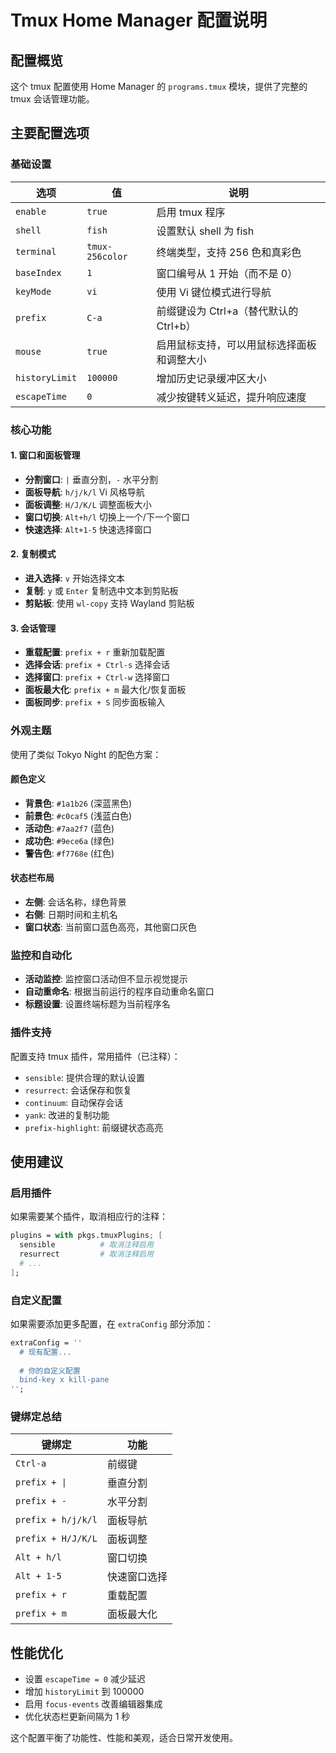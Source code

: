 # Tmux Home Manager 配置说明

## 配置概览

这个 tmux 配置使用 Home Manager 的 `programs.tmux` 模块，提供了完整的 tmux 会话管理功能。

## 主要配置选项

### 基础设置

| 选项 | 值 | 说明 |
|------|----|----- |
| `enable` | `true` | 启用 tmux 程序 |
| `shell` | `fish` | 设置默认 shell 为 fish |
| `terminal` | `tmux-256color` | 终端类型，支持 256 色和真彩色 |
| `baseIndex` | `1` | 窗口编号从 1 开始（而不是 0） |
| `keyMode` | `vi` | 使用 Vi 键位模式进行导航 |
| `prefix` | `C-a` | 前缀键设为 Ctrl+a（替代默认的 Ctrl+b） |
| `mouse` | `true` | 启用鼠标支持，可以用鼠标选择面板和调整大小 |
| `historyLimit` | `100000` | 增加历史记录缓冲区大小 |
| `escapeTime` | `0` | 减少按键转义延迟，提升响应速度 |

### 核心功能

#### 1. 窗口和面板管理
- **分割窗口**: `|` 垂直分割，`-` 水平分割
- **面板导航**: `h/j/k/l` Vi 风格导航
- **面板调整**: `H/J/K/L` 调整面板大小
- **窗口切换**: `Alt+h/l` 切换上一个/下一个窗口
- **快速选择**: `Alt+1-5` 快速选择窗口

#### 2. 复制模式
- **进入选择**: `v` 开始选择文本
- **复制**: `y` 或 `Enter` 复制选中文本到剪贴板
- **剪贴板**: 使用 `wl-copy` 支持 Wayland 剪贴板

#### 3. 会话管理
- **重载配置**: `prefix + r` 重新加载配置
- **选择会话**: `prefix + Ctrl-s` 选择会话
- **选择窗口**: `prefix + Ctrl-w` 选择窗口
- **面板最大化**: `prefix + m` 最大化/恢复面板
- **面板同步**: `prefix + S` 同步面板输入

### 外观主题

使用了类似 Tokyo Night 的配色方案：

#### 颜色定义
- **背景色**: `#1a1b26` (深蓝黑色)
- **前景色**: `#c0caf5` (浅蓝白色)
- **活动色**: `#7aa2f7` (蓝色)
- **成功色**: `#9ece6a` (绿色)
- **警告色**: `#f7768e` (红色)

#### 状态栏布局
- **左侧**: 会话名称，绿色背景
- **右侧**: 日期时间和主机名
- **窗口状态**: 当前窗口蓝色高亮，其他窗口灰色

### 监控和自动化

- **活动监控**: 监控窗口活动但不显示视觉提示
- **自动重命名**: 根据当前运行的程序自动重命名窗口
- **标题设置**: 设置终端标题为当前程序名

### 插件支持

配置支持 tmux 插件，常用插件（已注释）：

- `sensible`: 提供合理的默认设置
- `resurrect`: 会话保存和恢复
- `continuum`: 自动保存会话
- `yank`: 改进的复制功能
- `prefix-highlight`: 前缀键状态高亮

## 使用建议

### 启用插件
如果需要某个插件，取消相应行的注释：

```nix
plugins = with pkgs.tmuxPlugins; [
  sensible          # 取消注释启用
  resurrect         # 取消注释启用
  # ...
];
```

### 自定义配置
如果需要添加更多配置，在 `extraConfig` 部分添加：

```nix
extraConfig = ''
  # 现有配置...
  
  # 你的自定义配置
  bind-key x kill-pane
'';
```

### 键绑定总结

| 键绑定 | 功能 |
|--------|------|
| `Ctrl-a` | 前缀键 |
| `prefix + \|` | 垂直分割 |
| `prefix + -` | 水平分割 |
| `prefix + h/j/k/l` | 面板导航 |
| `prefix + H/J/K/L` | 面板调整 |
| `Alt + h/l` | 窗口切换 |
| `Alt + 1-5` | 快速窗口选择 |
| `prefix + r` | 重载配置 |
| `prefix + m` | 面板最大化 |

## 性能优化

- 设置 `escapeTime = 0` 减少延迟
- 增加 `historyLimit` 到 100000
- 启用 `focus-events` 改善编辑器集成
- 优化状态栏更新间隔为 1 秒

这个配置平衡了功能性、性能和美观，适合日常开发使用。
